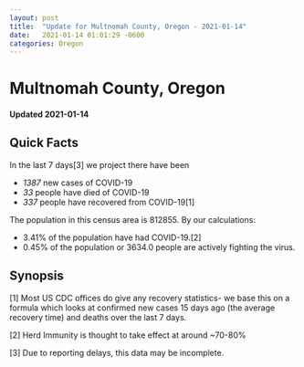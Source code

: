 ```yaml
---
layout: post
title:  "Update for Multnomah County, Oregon - 2021-01-14"
date:   2021-01-14 01:01:29 -0600
categories: Oregon
---
```


# Multnomah County, Oregon
#### Updated 2021-01-14

## Quick Facts

In the last 7 days[3] we project there have been
- *1387* new cases of COVID-19
- *33* people have died of COVID-19
- *337* people have recovered from COVID-19[1]

The population in this census area is 812855. By our calculations:
- 3.41% of the population have had COVID-19.[2]
- 0.45% of the population or 3634.0 people are actively fighting the virus.

## Synopsis




[1] Most US CDC offices do give any recovery statistics- we base this on a formula which looks at confirmed new cases
15 days ago (the average recovery time) and deaths over the last 7 days.

[2] Herd Immunity is thought to take effect at around ~70-80%

[3] Due to reporting delays, this data may be incomplete.
 
    